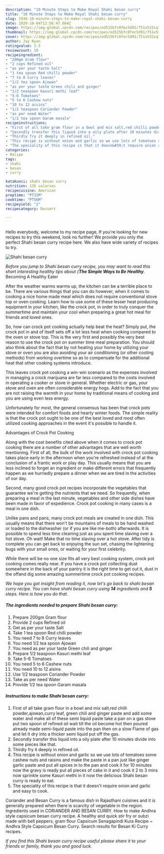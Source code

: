 ```yaml
---
description: "10 Minute Steps to Make Royal Shahi besan curry"
title: "10 Minute Steps to Make Royal Shahi besan curry"
slug: 2936-10-minute-steps-to-make-royal-shahi-besan-curry
date: 2020-10-04T12:56:47.664Z
image: https://img-global.cpcdn.com/recipes/ed515bfc0fec5d91/751x532cq70/shahi-besan-curry-recipe-main-photo.jpg
thumbnail: https://img-global.cpcdn.com/recipes/ed515bfc0fec5d91/751x532cq70/shahi-besan-curry-recipe-main-photo.jpg
cover: https://img-global.cpcdn.com/recipes/ed515bfc0fec5d91/751x532cq70/shahi-besan-curry-recipe-main-photo.jpg
author: Jay Ryan
ratingvalue: 3.5
reviewcount: 10
recipeingredient:
- "200gm Gram flour"
- "2 cups Refined oil"
- "as per your taste Salt"
- "1 tea spoon Red chilli powder"
- "7 to 8 Curry leaves"
- "1/2 tea spoon Ajowan"
- "as per your taste Green chili and ginger"
- "1/2 teaspoon Kasuri methi leaf"
- "5-6 Tomatoes"
- "5 to 6 Cashew nuts"
- "10 to 12 aisins"
- "1/2 teaspoon Coriander Powder"
- "as per need Water"
- "1/2 tea spoon Garam masala"
recipeinstructions:
- "First of all take gram flour in a bowl and mix salt,red chilli powder,ajowan,curry leaf, green chili and ginger paste and add some water and make all of these semi liquid paste take a pan on a gas stove put two spoon of refined oil wait till the oil become hot then poured already made semi-liquid paste into the pan then on a slow Flame of gas and let it dry into a thicker semi liquid put off the gas."
- "Secondly transfer this liquid into a oily plate after 10 minutes divide into some pieces like that."
- "Thirdly fry it deeply in refined oil."
- "This recipe is without onion and garlic so we use lots of tomatoes some cashew nuts and raisins and make the paste in a pan just like ginger garlic paste and put all spices in to the pan and cook it for 10 minutes now the gravy is ready put all pieces of cake in it and cook it 2 to 3 mins now sprinkle some Kasuri methi in it now the delicious Shahi besan curry is ready to eat."
- "The speciality of this recipe is that it doesn&#39;t require onion and garlic and easy to cook."
categories:
- Recipe
tags:
- shahi
- besan
- curry

katakunci: shahi besan curry 
nutrition: 135 calories
recipecuisine: American
preptime: "PT32M"
cooktime: "PT56M"
recipeyield: "2"
recipecategory: Dessert

---
```

<br>
Hello everybody, welcome to my recipe page, If you're looking for new recipes to try this weekend, look no further! We provide you only the perfect Shahi besan curry recipe here. We also have wide variety of recipes to try.
<br>


![Shahi besan curry](https://img-global.cpcdn.com/recipes/ed515bfc0fec5d91/751x532cq70/shahi-besan-curry-recipe-main-photo.jpg)

<i>Before you jump to Shahi besan curry recipe, you may want to read this short interesting healthy tips about {<strong>The Simple Ways to Be Healthy</strong>.</i>
Becoming A Healthy Eater


After the weather warms warms up, the kitchen can be a terrible place to be. There are various things that you can do however, when it comes to cooking a nice home made meal which does not require conventional stove top or oven cooking. Learn how to use some of these lesser heat producing equipment in your kitchen, like the crock pot, in order to truly conquer the summertime and maintain your cool when preparing a great hot meal for friends and loved ones.

So, how can crock pot cooking actually help beat the heat? Simply put, the crock pot in and of itself sets off a lot less heat when cooking compared to the oven or stove top. This is the very first and possibly the very best reason to use the crock pot on summer time meal preparation. You should also think about the fact that by not heating your home by utilizing your stove or oven you are also avoiding your air conditioning (or other cooling methods) from working overtime so as to compensate for the additional heat that other cooking systems introduce.

This leaves crock pot cooking a win-win scenario as the expenses involved in managing a crock marijuana are far less compared to the costs involved in operating a cooker or stove in general. Whether electric or gas, your stove and oven are often considerable energy hogs. Add to the fact that you are not raising the warmth in your home by traditional means of cooking and you are using even less energy.

Unfortunately for most, the general consensus has been that crock pots were intended for comfort foods and hearty winter foods.  The simple reality is that the crock pot ought to be one of the best loved and most often utilized cooking approaches in the event it's possible to handle it.  

Advantages of Crock Pot Cooking

Along with the cost benefits cited above when it comes to crock pot cooking there are a number of other advantages that are well worth mentioning. First of all, the bulk of the work involved with crock pot cooking takes place early in the afternoon when you're refreshed instead of at the conclusion of a frantic work or play day. This usually means that you are less inclined to forget an ingredient or make different errors that frequently happen as we hurriedly prepare a dinner when we are tired in the activities of our day.

Second, many good crock pot recipes incorporate the vegetables that guarantee we're getting the nutrients that we need. So frequently, when preparing a meal in the last minute, vegetables and other side dishes have been made in favor of expedience. Crock pot cooking in many cases is a meal in one dish.

 Unlike pans and pans, many crock pot meals are created in one dish. This usually means that there won't be mountains of meals to be hand washed or loaded to the dishwasher (or if you are like me-both) afterwards. It is possible to spend less time cleaning just as you spent time slaving over a hot stove. Oh wait! Make that no time slaving over a hot stove. After tidy is complete you can get back to enjoying the sun set, chasing the lightening bugs with your small ones, or waiting for your first celebrity.

While there will be no one size fits all very best cooking system, crock pot cooking comes really near. If you have a crock pot collecting dust somewhere in the back of your pantry it is the right time to get out it, dust in the offand dig some amazing summertime crock pot cooking recipes.


<i>We hope you got insight from reading it, now let's go back to shahi besan curry recipe. You can have shahi besan curry using <strong>14</strong> ingredients and <strong>5</strong> steps. Here is how you do that.
</i>

##### The ingredients needed to prepare Shahi besan curry:

1. Prepare 200gm Gram flour
1. Provide 2 cups Refined oil
1. Get as per your taste Salt
1. Take 1 tea spoon Red chilli powder
1. You need 7 to 8 Curry leaves
1. You need 1/2 tea spoon Ajowan
1. You need as per your taste Green chili and ginger
1. Prepare 1/2 teaspoon Kasuri methi leaf
1. Take 5-6 Tomatoes
1. You need 5 to 6 Cashew nuts
1. You need 10 to 12 aisins
1. Use 1/2 teaspoon Coriander Powder
1. Take as per need Water
1. Provide 1/2 tea spoon Garam masala


##### Instructions to make Shahi besan curry:

1. First of all take gram flour in a bowl and mix salt,red chilli powder,ajowan,curry leaf, green chili and ginger paste and add some water and make all of these semi liquid paste take a pan on a gas stove put two spoon of refined oil wait till the oil become hot then poured already made semi-liquid paste into the pan then on a slow Flame of gas and let it dry into a thicker semi liquid put off the gas.
1. Secondly transfer this liquid into a oily plate after 10 minutes divide into some pieces like that.
1. Thirdly fry it deeply in refined oil.
1. This recipe is without onion and garlic so we use lots of tomatoes some cashew nuts and raisins and make the paste in a pan just like ginger garlic paste and put all spices in to the pan and cook it for 10 minutes now the gravy is ready put all pieces of cake in it and cook it 2 to 3 mins now sprinkle some Kasuri methi in it now the delicious Shahi besan curry is ready to eat.
1. The speciality of this recipe is that it doesn&#39;t require onion and garlic and easy to cook.


Coriander and Besan Curry is a famous dish in Rajasthani cuisines and it is generally prepared when there is scarcity of vegetable in the region. Ingredients used in CORIANDER AND BESAN CURRY. How to make Andhra style capsicum besan curry recipe. A healthy and quick stir fry or subzi made with bell peppers, gram flour Capsicum Senagapindi Kura Recipe ~ Andhra Style Capsicum Besan Curry. Search results for Besan Ki Curry recipes. 

<i>If you find this Shahi besan curry recipe useful please share it to your friends or family, thank you and good luck.</i>
